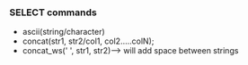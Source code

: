 ### SELECT commands

* ascii(string/character)
* concat(str1, str2/col1, col2.....colN);
* concat_ws(' ', str1, str2)--> will add space between strings
